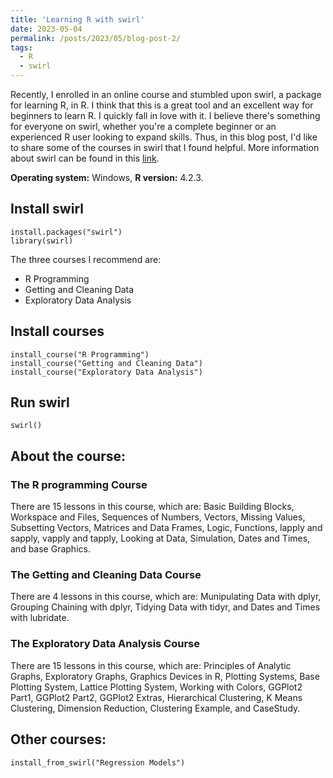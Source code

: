 ```yaml
---
title: 'Learning R with swirl'
date: 2023-05-04
permalink: /posts/2023/05/blog-post-2/
tags:
  - R
  - swirl
---
```

Recently, I enrolled in an online course and stumbled upon swirl, a package for learning R, in R. I think that this is a great tool and an excellent way for beginners to learn R. I quickly fall in love with it. I believe there's something for everyone on swirl, whether you're a complete beginner or an experienced R user looking to expand skills. Thus, in this blog post, I'd like to share some of the courses in swirl that I found helpful. More information about swirl can be found in this [link](http://www.simonqueenborough.info/R/basic/intro-to-swirl).

$\textbf{Operating system:}$ Windows, $\textbf{R version:}$ 4.2.3.

## Install swirl
```{r}
install.packages("swirl")
library(swirl) 
```

The three courses I recommend are:

* R Programming
* Getting and Cleaning Data
* Exploratory Data Analysis

## Install courses
```{r}
install_course("R Programming")
install_course("Getting and Cleaning Data")
install_course("Exploratory Data Analysis")
```

## Run swirl
```{r}
swirl()
```

## About the course:
### The R programming Course
There are 15 lessons in this course, which are: Basic Building Blocks, Workspace and Files, Sequences of Numbers, Vectors, Missing Values, Subsetting Vectors, Matrices and Data Frames, Logic, Functions, lapply and sapply, vapply and tapply, Looking at Data, Simulation, Dates and Times, and base Graphics.

### The Getting and Cleaning Data Course
There are 4 lessons in this course, which are: Munipulating Data with dplyr, Grouping Chaining with dplyr, Tidying Data with tidyr, and Dates and Times with lubridate.

### The Exploratory Data Analysis Course
There are 15 lessons in this course, which are: Principles of Analytic Graphs, Exploratory Graphs, Graphics Devices in R, Plotting Systems, Base Plotting System, Lattice Plotting System, Working with Colors, GGPlot2 Part1, GGPlot2 Part2, GGPlot2 Extras, Hierarchical Clustering, K Means Clustering, Dimension Reduction, Clustering Example, and CaseStudy.

## Other courses:
```{r}
install_from_swirl("Regression Models")
```
